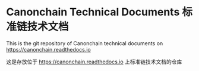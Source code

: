 # Canonchain Technical Documents 标准链技术文档

This is the git repository of Canonchain technical documents on https://canonchain.readthedocs.io

这是存放位于 https://canonchain.readthedocs.io 上标准链技术文档的仓库
